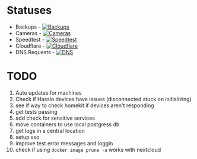 # Statuses
* Backups - [![Backups](https://github.com/jnstockley/infrastructure/actions/workflows/backups.yaml/badge.svg?branch=main)](https://github.com/jnstockley/infrastructure/actions/workflows/backups.yaml)
* Cameras - [![Cameras](https://github.com/jnstockley/infrastructure/actions/workflows/cameras.yaml/badge.svg)](https://github.com/jnstockley/infrastructure/actions/workflows/cameras.yaml)
* Speedtest - [![Speedtest](https://github.com/jnstockley/infrastructure/actions/workflows/speedtest.yaml/badge.svg)](https://github.com/jnstockley/infrastructure/actions/workflows/speedtest.yaml)
* Cloudflare - [![Cloudflare](https://github.com/jnstockley/infrastructure/actions/workflows/cloudflare.yaml/badge.svg)](https://github.com/jnstockley/infrastructure/actions/workflows/cloudflare.yaml)
* DNS Requests - [![DNS](https://github.com/jnstockley/infrastructure/actions/workflows/dns.yaml/badge.svg)](https://github.com/jnstockley/infrastructure/actions/workflows/dns.yaml)

# TODO
1. Auto updates for machines
2. Check if Hassio devices have issues (disconnected stuck on initializing)
3. see if way to check homekit if devices aren't responding 
4. get tests passing
5. add check for sensitive services
6. move containers to use local postgress db
7. get logs in a central location
8. setup sso
9. improve test error messages and loggin
10. check if using `docker image prune -a` works with nextcloud
